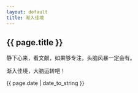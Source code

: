 ```yaml
---
layout: default
title: 渐入佳境
---
```


## {{ page.title }}  
静下心来，看文献，如果够专注，头脑风暴一定会有。  

渐入佳境，大脑运转吧！


{{ page.date | date_to_string }}